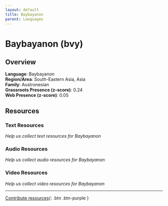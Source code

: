 ```yaml
---
layout: default
title: Baybayanon
parent: Languages
---
```


# Baybayanon (bvy)

## Overview

**Language**: Baybayanon  
**Region/Area**: South-Eastern Asia, Asia  
**Family**: Austronesian  
**Grassroots Presence (z-score)**: 0.24  
**Web Presence (z-score)**: 0.05  

## Resources

### Text Resources
*Help us collect text resources for Baybayanon*

### Audio Resources
*Help us collect audio resources for Baybayanon*

### Video Resources
*Help us collect video resources for Baybayanon*

---

[Contribute resources](https://forms.office.com/e/1SfLJx3u1r){: .btn .btn-purple }
